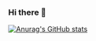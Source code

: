 ### Hi there 👋

[![Anurag's GitHub stats](https://github-readme-stats.vercel.app/api?username=herrnesto)](https://github.com/herrnesto/github-readme-stats)

<!--

beispiele

https://github.com/UsamaSarwar/UsamaSarwar#readme
https://medium.com/analytics-vidhya/7-tips-to-make-your-github-profile-better-3913971c357d

**herrnesto/herrnesto** is a ✨ _special_ ✨ repository because its `README.md` (this file) appears on your GitHub profile.

Here are some ideas to get you started:

- 🔭 I’m currently working on ...
- 🌱 I’m currently learning ...
- 👯 I’m looking to collaborate on ...
- 🤔 I’m looking for help with ...
- 💬 Ask me about ...
- 📫 How to reach me: ...
- 😄 Pronouns: ...
- ⚡ Fun fact: ...
-->
